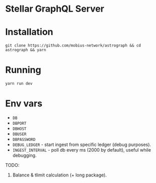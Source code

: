 Stellar GraphQL Server
======================

# Installation

`git clone https://github.com/mobius-network/astrograph && cd astrograph && yarn`

# Running

`yarn run dev`

# Env vars

* `DB`
* `DBPORT`
* `DBHOST`
* `DBUSER`
* `DBPASSWORD`
* `DEBUG_LEDGER` - start ingest from specific ledger (debug purposes).
* `INGEST_INTERVAL` - poll db every ms (2000 by default), useful while debugging.

TODO:
1. Balance & tlimit calculation (+ long package).
